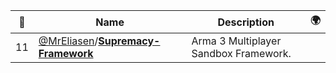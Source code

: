 |:star2: | Name | Description | 🌍|
|---|---|---|---|
|11|[@MrEliasen](https://github.com/MrEliasen)/[**Supremacy-Framework**](https://github.com/MrEliasen/Supremacy-Framework)|Arma 3 Multiplayer Sandbox Framework.||

